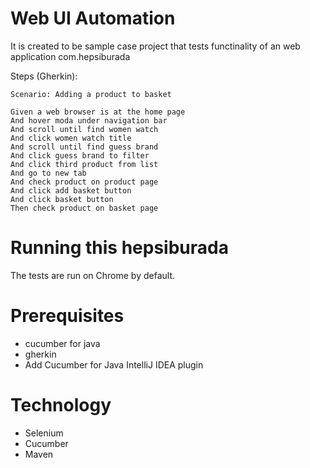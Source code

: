 # Web UI Automation

It is created to be sample case project that tests functinality of an web application com.hepsiburada


Steps (Gherkin):

    Scenario: Adding a product to basket

    Given a web browser is at the home page
    And hover moda under navigation bar
    And scroll until find women watch
    And click women watch title
    And scroll until find guess brand
    And click guess brand to filter
    And click third product from list
    And go to new tab
    And check product on product page
    And click add basket button
    And click basket button
    Then check product on basket page

# Running this hepsiburada
The tests are run on Chrome by default.

# Prerequisites
* cucumber for java
* gherkin
* Add Cucumber for Java IntelliJ IDEA plugin

# Technology

* Selenium
* Cucumber
* Maven

